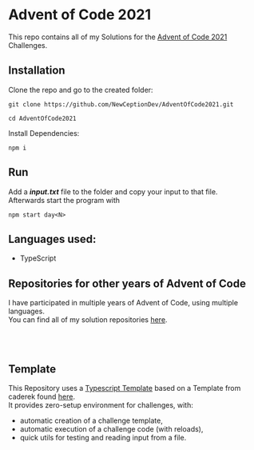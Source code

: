 # Advent of Code 2021 

This repo contains all of my Solutions for the [Advent of Code 2021](https://adventofcode.com/2021) Challenges.

## Installation

Clone the repo and go to the created folder:

```
git clone https://github.com/NewCeptionDev/AdventOfCode2021.git
```

```
cd AdventOfCode2021
```

Install Dependencies:

```
npm i
```


## Run
Add a ***input.txt*** file to the folder and copy your input to that file.<br>
Afterwards start the program with
```
npm start day<N>
```


## Languages used:

- TypeScript

## Repositories for other years of Advent of Code
I have participated in multiple years of Advent of Code, using multiple languages.<br>
You can find all of my solution repositories [here](https://github.com/NewCeptionDev?tab=repositories&q=AdventOfCode&type=&language=&sort=).

<br>
<br>


## Template

This Repository uses a [Typescript Template](https://github.com/NewCeptionDev/AdventOfCodeTemplate-for-TS) based on a Template from caderek found [here](https://github.com/caderek/aoc-starter-ts). <br>
It provides zero-setup environment for challenges, with:

- automatic creation of a challenge template,
- automatic execution of a challenge code (with reloads),
- quick utils for testing and reading input from a file.
